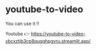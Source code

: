 # youtube-to-video

You can use it !!

Youtube 👉 https://youtube-to-video-xbcxztjb3cp8quqqhpgvru.streamlit.app/ 

